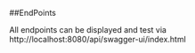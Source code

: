 ##EndPoints

All endpoints can be displayed and test via http://localhost:8080/api/swagger-ui/index.html 
